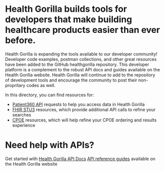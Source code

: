 #  Health Gorilla builds tools for developers that make building healthcare products easier than ever before.

Health Gorilla is expanding the tools available to our developer community!  Developer code examples, postman collections, and other great resources have been added to the GitHub healthgorilla repository.  This developer platform is a complement to the robust API docs and guides available on the Health Gorilla website.  Health Gorilla will continue to add to the repository of development tools and encourage the community to post their non-propritary codes as well.

In this directory, you can find resources for:
- [Patient360 API](https://github.com/healthgorilla/examples/tree/main/Patient360) requests to help you access data in Health Gorilla
- [FHIR STU3](https://github.com/healthgorilla/examples/tree/main/FHIR%20STU3) resources, which provide additional API calls to refine your searches
- [CPOE](https://github.com/healthgorilla/examples/tree/main/CPOE) resources, which will help refine your CPOE ordering and results experience

# Need help with APIs?
Get started with [Health Gorilla API Docs](https://developer.healthgorilla.com/docs)
[API reference guides](https://developer.healthgorilla.com/reference/getting-started-with-apis) available on the Health Gorilla website

